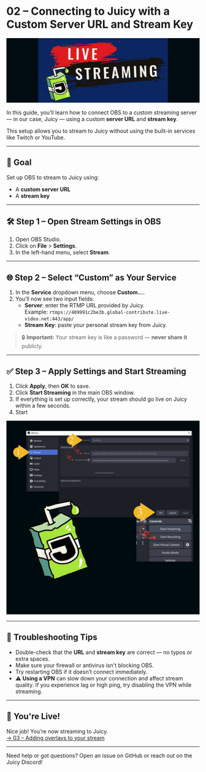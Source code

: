 # 02 – Connecting to Juicy with a Custom Server URL and Stream Key

![OBS homepage demo](../assets/screenshots/connecting-intro-banner.jpg)

In this guide, you’ll learn how to connect OBS to a custom streaming server — in our case, Juicy — using a custom **server URL** and **stream key**.

This setup allows you to stream to Juicy without using the built-in services like Twitch or YouTube.

---

## 🎯 Goal

Set up OBS to stream to Juicy using:
- A **custom server URL**
- A **stream key**

---

## 🛠️ Step 1 – Open Stream Settings in OBS

1. Open OBS Studio.
2. Click on **File** > **Settings**.
3. In the left-hand menu, select **Stream**.

---

## 🌐 Step 2 – Select “Custom” as Your Service

1. In the **Service** dropdown menu, choose **Custom...**.
2. You’ll now see two input fields:
   - **Server**: enter the RTMP URL provided by Juicy.  
     Example: `rtmps://409991c2be3b.global-contribute.live-video.net:443/app/`
   - **Stream Key**: paste your personal stream key from Juicy.

> 🔒 **Important:** Your stream key is like a password — **never share it** publicly.

---

## ✅ Step 3 – Apply Settings and Start Streaming

1. Click **Apply**, then **OK** to save.
2. Click **Start Streaming** in the main OBS window.
3. If everything is set up correctly, your stream should go live on Juicy within a few seconds.
4. Start

![OBS homepage demo](../assets/screenshots/connecting-steps.jpg)

---

## 🧪 Troubleshooting Tips

- Double-check that the **URL** and **stream key** are correct — no typos or extra spaces.
- Make sure your firewall or antivirus isn't blocking OBS.
- Try restarting OBS if it doesn’t connect immediately.
- ⚠️ **Using a VPN** can slow down your connection and affect stream quality. If you experience lag or high ping, try disabling the VPN while streaming.

---

## 🎉 You're Live!

Nice job! You’re now streaming to Juicy.  
[→ 03 – Adding overlays to your stream](./03_adding-overlays.md)

---

Need help or got questions? Open an issue on GitHub or reach out on the Juicy Discord!
